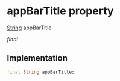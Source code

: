 


# appBarTitle property






[String](https://api.flutter.dev/flutter/dart-core/String-class.html) appBarTitle
  
_final_






## Implementation

```dart
final String appBarTitle;


```







